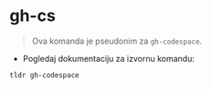 # gh-cs

> Ova komanda je pseudonim za `gh-codespace`.

- Pogledaj dokumentaciju za izvornu komandu:

`tldr gh-codespace`
